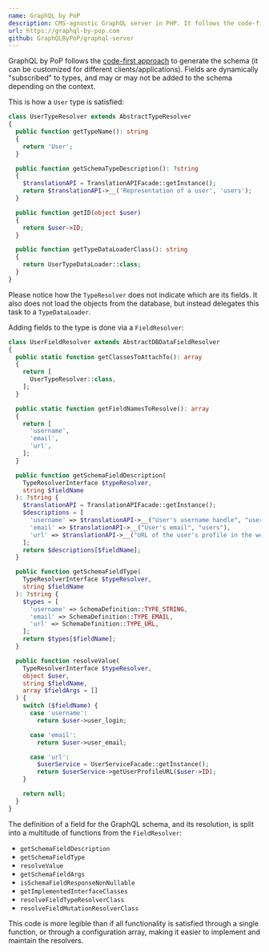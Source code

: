 ```yaml
---
name: GraphQL by PoP
description: CMS-agnostic GraphQL server in PHP. It follows the code-first approach, generating the schema dynamically
url: https://graphql-by-pop.com
github: GraphQLByPoP/graphql-server
---
```


GraphQL by PoP follows the [code-first approach](https://graphql-by-pop.com/docs/architecture/code-first.html) to generate the schema (it can be customized for different clients/applications). Fields are dynamically "subscribed" to types, and may or may not be added to the schema depending on the context.

This is how a `User` type is satisfied:

```php
class UserTypeResolver extends AbstractTypeResolver
{
  public function getTypeName(): string
  {
    return 'User';
  }

  public function getSchemaTypeDescription(): ?string
  {
    $translationAPI = TranslationAPIFacade::getInstance();
    return $translationAPI->__('Representation of a user', 'users');
  }

  public function getID(object $user)
  {
    return $user->ID;
  }

  public function getTypeDataLoaderClass(): string
  {
    return UserTypeDataLoader::class;
  }
}
```

Please notice how the `TypeResolver` does not indicate which are its fields. It also does not load the objects from the database, but instead delegates this task to a `TypeDataLoader`.

Adding fields to the type is done via a `FieldResolver`:

```php
class UserFieldResolver extends AbstractDBDataFieldResolver
{
  public static function getClassesToAttachTo(): array
  {
    return [
      UserTypeResolver::class,
    ];
  }

  public static function getFieldNamesToResolve(): array
  {
    return [
      'username',
      'email',
      'url',
    ];
  }

  public function getSchemaFieldDescription(
    TypeResolverInterface $typeResolver,
    string $fieldName
  ): ?string {
    $translationAPI = TranslationAPIFacade::getInstance();
    $descriptions = [
      'username' => $translationAPI->__("User's username handle", "users"),
      'email' => $translationAPI->__("User's email", "users"),
      'url' => $translationAPI->__("URL of the user's profile in the website", "users"),
    ];
    return $descriptions[$fieldName];
  }

  public function getSchemaFieldType(
    TypeResolverInterface $typeResolver,
    string $fieldName
  ): ?string {
    $types = [
      'username' => SchemaDefinition::TYPE_STRING,
      'email' => SchemaDefinition::TYPE_EMAIL,
      'url' => SchemaDefinition::TYPE_URL,
    ];
    return $types[$fieldName];
  }

  public function resolveValue(
    TypeResolverInterface $typeResolver,
    object $user,
    string $fieldName,
    array $fieldArgs = []
  ) {
    switch ($fieldName) {
      case 'username':
        return $user->user_login;

      case 'email':
        return $user->user_email;

      case 'url':
        $userService = UserServiceFacade::getInstance();
        return $userService->getUserProfileURL($user->ID);
    }

    return null;
  }
}
```

The definition of a field for the GraphQL schema, and its resolution, is split into a multitude of functions from the `FieldResolver`: 

- `getSchemaFieldDescription`
- `getSchemaFieldType`
- `resolveValue`
- `getSchemaFieldArgs`
- `isSchemaFieldResponseNonNullable`
- `getImplementedInterfaceClasses`
- `resolveFieldTypeResolverClass`
- `resolveFieldMutationResolverClass`

This code is more legible than if all functionality is satisfied through a single function, or through a configuration array, making it easier to implement and maintain the resolvers.
